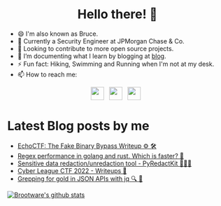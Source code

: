 <div align="center">
  <h1> Hello there! 👋 </h1>
</div>

- 😄 I'm also known as Bruce.
- 🔧 Currently a Security Engineer at JPMorgan Chase & Co.
- 👀  Looking to contribute to more open source projects.
- 🌱 I’m documenting what I learn by blogging at [blog](<https://brootware.github.io>).
- ⚡  Fun fact: Hiking, Swimming and Running when I'm not at my desk.
- 📫 How to reach me:

<p align='center'>
<a href="https://linkedin.com/in/oakermin/"><img height="30" src="https://img.shields.io/badge/LinkedIn-0077B5?style=for-the-badge&logo=linkedin&logoColor=white"></a>&nbsp;&nbsp;
<a href="https://twitter.com/brootware/"><img height="30" src="https://img.shields.io/badge/Twitter-1DA1F2?style=for-the-badge&logo=twitter&logoColor=white"></a>&nbsp;&nbsp;
<a><img height="30" src="https://visitor-badge.glitch.me/badge?page_id=brootware.visitor-badge&left_text=Visitors%20Since%207%20May%202022"></a>&nbsp;&nbsp;
<!-- <a><img height="20" src="https://gpvc.arturio.dev/brootware"></a>&nbsp;&nbsp; -->
<!-- <a href="https://discord.com/users/260007146102587392"><img height="30" src="https://img.shields.io/badge/Discord-7289DA?style=for-the-badge&logo=discord&logoColor=white"></a>&nbsp;&nbsp; -->

# Latest Blog posts by me
<!-- BLOG-POST-LIST:START -->
- [EchoCTF: The Fake Binary Bypass Writeup ⚙️ 🛠](https://brootware.github.io/posts/echoctf-the-fake-binary-bypass-writeup/)
- [Regex performance in golang and rust. Which is faster? 🤔](https://brootware.github.io/posts/regex-performance-in-golang-and-rust-which-is-faster/)
- [Sensitive data redaction/unredaction tool - PyRedactKit 🧰🔐📝](https://brootware.github.io/posts/sensitive-data-redaction-pyredactkit/)
- [Cyber League CTF 2022 - Writeups 🚩](https://brootware.github.io/posts/cyber-league-ctf-2022-writeups/)
- [Grepping for gold in JSON APIs with jq 🔍 📄](https://brootware.github.io/posts/grepping-for-gold-in-JSON-APIs-with-jq/)
<!-- BLOG-POST-LIST:END -->

[![Brootware's github stats](https://github-readme-stats.vercel.app/api?username=brootware&count_private=true&show_icons=true&theme=onedark&hide_border=true)](https://brootware.github.io)

<!-- [![echoCTF badge](https://echoctf.red/profile/289749/badge)](https://echoctf.red/profile/289749) -->
  
<!-- <p align="center">  
<img width="850" src="https://github-readme-streak-stats.herokuapp.com/?user=brootware&theme=synthwave" /> -->
  
<!-- ![Profile views](https://gpvc.arturio.dev/[brootware]) -->

<!--
**brootware/brootware** is a ✨ _special_ ✨ repository because its `README.md` (this file) appears on your GitHub profile.

Here are some ideas to get you started:

- 🔭 I’m currently working on ...
- 🌱 I’m currently learning ...
- 👯 I’m looking to collaborate on ...
- 🤔 I’m looking for help with ...
- 💬 Ask me about ...
- 📫 How to reach me: ...
- 😄 Pronouns: ...
- ⚡ Fun fact: ...

https://github-readme-stats.vercel.app/api?username=brootware&show_icons=true&theme=onedark&hide_border=true 
[![Brootware's github stats](https://github-readme-stats.vercel.app/api?username=brootware&hide=stars&count_private=true&show_icons=true&theme=onedark&hide_border=true)](https://github.com/anuraghazra/github-readme-stats)
-->
